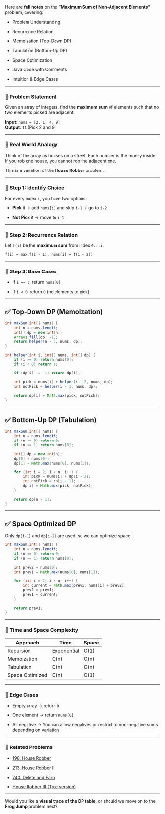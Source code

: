 Here are **full notes** on the **“Maximum Sum of Non-Adjacent Elements”** problem, covering:

- Problem Understanding
    
- Recurrence Relation
    
- Memoization (Top-Down DP)
    
- Tabulation (Bottom-Up DP)
    
- Space Optimization
    
- Java Code with Comments
    
- Intuition & Edge Cases
    

---

### 🔸 Problem Statement

Given an array of integers, find the **maximum sum** of elements such that no two elements picked are adjacent.

**Input**: `nums = [2, 1, 4, 9]`  
**Output**: `11` (Pick 2 and 9)

---

### 🔸 Real World Analogy

Think of the array as houses on a street. Each number is the money inside. If you rob one house, you cannot rob the adjacent one.

This is a variation of the **House Robber** problem.

---

### 🔸 Step 1: Identify Choice

For every index `i`, you have two options:

- **Pick** it → add `nums[i]` and skip `i-1` → go to `i-2`
    
- **Not Pick** it → move to `i-1`
    

---

### 🔸 Step 2: Recurrence Relation

Let `f(i)` be the **maximum sum** from index `0...i`:

```
f(i) = max(f(i - 1), nums[i] + f(i - 2))
```

---

### 🔸 Step 3: Base Cases

- If `i == 0`, return `nums[0]`
    
- If `i < 0`, return `0` (no elements to pick)
    

---

## ✅ Top-Down DP (Memoization)

```java
int maxSum(int[] nums) {
    int n = nums.length;
    int[] dp = new int[n];
    Arrays.fill(dp, -1);
    return helper(n - 1, nums, dp);
}

int helper(int i, int[] nums, int[] dp) {
    if (i == 0) return nums[0];
    if (i < 0) return 0;

    if (dp[i] != -1) return dp[i];

    int pick = nums[i] + helper(i - 2, nums, dp);
    int notPick = helper(i - 1, nums, dp);

    return dp[i] = Math.max(pick, notPick);
}
```

---

## ✅ Bottom-Up DP (Tabulation)

```java
int maxSum(int[] nums) {
    int n = nums.length;
    if (n == 0) return 0;
    if (n == 1) return nums[0];

    int[] dp = new int[n];
    dp[0] = nums[0];
    dp[1] = Math.max(nums[0], nums[1]);

    for (int i = 2; i < n; i++) {
        int pick = nums[i] + dp[i - 2];
        int notPick = dp[i - 1];
        dp[i] = Math.max(pick, notPick);
    }

    return dp[n - 1];
}
```

---

## ✅ Space Optimized DP

Only `dp[i-1]` and `dp[i-2]` are used, so we can optimize space.

```java
int maxSum(int[] nums) {
    int n = nums.length;
    if (n == 0) return 0;
    if (n == 1) return nums[0];

    int prev2 = nums[0];
    int prev1 = Math.max(nums[0], nums[1]);

    for (int i = 2; i < n; i++) {
        int current = Math.max(prev1, nums[i] + prev2);
        prev2 = prev1;
        prev1 = current;
    }

    return prev1;
}
```

---

### 🔸 Time and Space Complexity

|Approach|Time|Space|
|---|---|---|
|Recursion|Exponential|O(1)|
|Memoization|O(n)|O(n)|
|Tabulation|O(n)|O(n)|
|Space Optimized|O(n)|O(1)|

---

### 🔸 Edge Cases

- Empty array → return `0`
    
- One element → return `nums[0]`
    
- All negative → You can allow negatives or restrict to non-negative sums depending on variation
    

---

### 🔸 Related Problems

- [198. House Robber](https://leetcode.com/problems/house-robber/)
    
- [213. House Robber II](https://leetcode.com/problems/house-robber-ii/)
    
- [740. Delete and Earn](https://leetcode.com/problems/delete-and-earn/)
    
- [House Robber III (Tree version)](https://leetcode.com/problems/house-robber-iii/)
    

---

Would you like a **visual trace of the DP table**, or should we move on to the **Frog Jump** problem next?